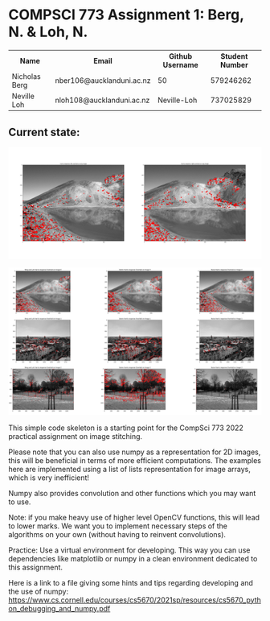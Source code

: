 # COMPSCI 773 Assignment 1: Berg, N. & Loh, N.

<table>
  <tr>
    <th>Name</th>
    <th>Email</th>
    <th>Github Username</th>
    <th>Student Number</th>
  </tr>
  <tr>
    <td>Nicholas Berg</td>
    <td> nber106@aucklanduni.ac.nz </td>
    <td>50</td>
    <td>579246262</td>
  </tr>
  <tr>
    <td>Neville Loh</td>
    <td>nloh108@aucklanduni.ac.nz</td>
    <td>Neville-Loh</td>
    <td>737025829</td>
  </tr>
</table>


## Current state:


![1000 Harris Corners on left and right original images](./results_figures/basic_implementation_output.png)


![The outputs of our 3 corner finding implementations on 3 different images](./results_figures/3x3%20Corner%20and%20Image%20Comparisons.png)


This simple code skeleton is a starting point for the CompSci 773 2022 practical assignment on image stitching. 

Please note that you can also use numpy as a representation for 2D images, this will be beneficial in terms 
of more efficient computations. The examples here are implemented using a list of lists representation for image arrays, 
which is very inefficient!

Numpy also provides convolution and other functions which you may want to use.

Note: if you make heavy use of higher level OpenCV functions, this will lead to lower marks. We want you to implement
necessary steps of the algorithms on your own (without having to reinvent convolutions).


Practice: Use a virtual environment for developing. This way you can use dependencies like matplotlib or numpy in a
clean environment dedicated to this assignment. 


Here is a link to a file giving some hints and tips regarding developing and the use of numpy:
https://www.cs.cornell.edu/courses/cs5670/2021sp/resources/cs5670_python_debugging_and_numpy.pdf
